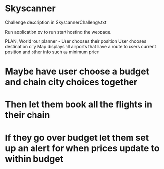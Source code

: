 Skyscanner
==========
Challenge description in SkyscannerChallenge.txt

Run application.py to run start hosting the webpage.

PLAN, World tour planner - 
User chooses their position
User chooses destination city
Map displays all airports that have a route to users current position and other info such as minimum price
# Maybe have user choose a budget and chain city choices together
# Then let them book all the flights in their chain
# If they go over budget let them set up an alert for when prices update to within budget